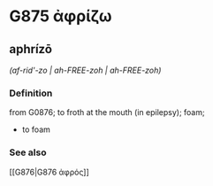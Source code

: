 # G875 ἀφρίζω

## aphrízō

_(af-rid'-zo | ah-FREE-zoh | ah-FREE-zoh)_

### Definition

from G0876; to froth at the mouth (in epilepsy); foam; 

- to foam

### See also

[[G876|G876 ἀφρός]]
